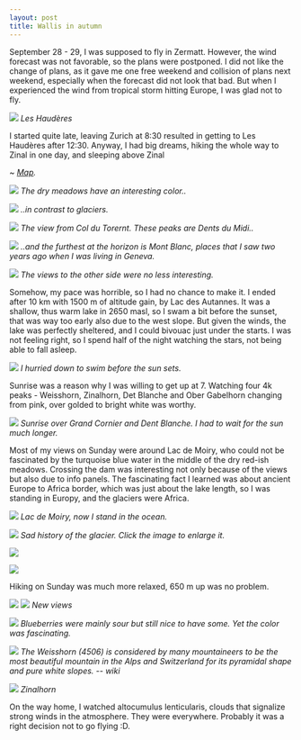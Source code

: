 ```yaml
---
layout: post
title: Wallis in autumn
---
```


September 28 - 29, I was supposed to fly in Zermatt. However, the wind forecast was not favorable, so the plans were postponed. I did not like the change of plans, as it gave me one free weekend and collision of plans next weekend, especially when the forecast did not look that bad. But when I experienced the wind from tropical storm hitting Europe, I was glad not to fly.

![](https://lh3.googleusercontent.com/Q4Fgt4_nzHWe3gl77TsbaZ7uE_OtTy5esgGI6pnIvqnw5ilgNrwAvsgre30od45Gw9fucjqyX9geSGZvYGM_Et4hEhN46wewZowtsm5ir5GOXtRo7tgUvR-uM-ftxQko84vtrkFxz3c=w2160-h1440-no)
*Les Haudères*

I started quite late, leaving Zurich at 8:30 resulted in getting to Les Haudères after 12:30. Anyway, I had big dreams, hiking the whole way to Zinal in one day, and sleeping above Zinal

~[](https://lh3.googleusercontent.com/XCgRtXDUDyDye8RsjgBgMluzzpHDOa5yGyMpT2iigqFa1sOVDby79kbUBM2Ss8Od6Wip2aNvsLdWi0WTgKDJ9wHYq_x65A_VaGtGtiFKurRpgHfX6Kjitm89Y_eGzMNfVKOr6MC1DK4=w2560-h1440-no)
*[Map](https://en.mapy.cz/s/jehulotasa).*

![](https://lh3.googleusercontent.com/RRVvEbWZAqJopDbKe4T9Ced3yo0tCVvm_QEHkS_xXUySdUJwP8X0o9s_f46ETq64mKswbsRc2Di5Uam9UeY6HDTWa4KDxysxxW-NQv1jSD_M9gjUGO5gPlyqqhf2u6J7VCI12U4dNak=w2160-h1440-no)
*The dry meadows have an interesting color..*

![](https://lh3.googleusercontent.com/dz6-MNRtb2cT8miXbZoMPY9FIGApCchQlycRqBfG8N01zxpRCc2bLSXk6WDj4c2D_lfQrG6tM5LlZYBLCeugXKL9jzstW7TmAVXfQP3vYclXwpz2e_HkZ1bTrl6tXholyW4PZq6_B6k=w2160-h1440-no)
*..in contrast to glaciers.*

![](https://lh3.googleusercontent.com/2Lt71wmdH83wcW9eymq1Ck3sqvXa6j7DbOC0fmVfmK1p1PAN5qJd1gIX8TrLxhW-CHL8SHerQNb85OW95QdBE3wDp1uO3daArttdnYvQ-A0SXng446FPrlFpcMyVYU7IaEQeF5cIJI4=w2160-h1440-no)
*The view from Col du Torernt. These peaks are Dents du Midi..*

![](https://lh3.googleusercontent.com/-g0gFViFm1QMt_MR8y9VTB7ProH6Imtg-MyCgbR1iTpkj8yil3uaL7YGEI-RZKgz0Cdy-UI_WvSl55LTwE9kkC-y2Zt0GkAI77b4nB-HGw_YrWgm8x5AmU0AXYDJMWDOcI8UqdpUA3k=w2160-h1440-no)
*..and the furthest at the horizon is Mont Blanc, places that I saw two years ago when I was living in Geneva.*

![](https://lh3.googleusercontent.com/nu-y7x4zVxxCRkbhVTugib8ECg3lWrQlScxnLwukXay9zt7Yk1WKOZk1L8woEFYZrOW4oqELdDJJmVivcc6-SaLO6hVG5NC4C5cNHUCV88TIYlVZ2AVIJhXf-gxjLAVndH8dsvz3mxI=w2160-h1440-no)
*The views to the other side were no less interesting.*

Somehow, my pace was horrible, so I had no chance to make it. I ended after 10 km with 1500 m of altitude gain, by Lac des Autannes. It was a shallow, thus warm lake in 2650 masl, so I swam a bit before the sunset, that was way too early also due to the west slope. But given the winds, the lake was perfectly sheltered, and I could bivouac just under the starts. I was not feeling right, so I spend half of the night watching the stars, not being able to fall asleep.

![](https://lh3.googleusercontent.com/se1HOSezbgzer8Ky6xRq5cqM-CvncI0rRrz03MXKbzxn7mbkRRXM68mTsBNxqL6gKaBaBg_bBEJ2U8xM0jDGWMbqK8i05PwPSW68I-fqwC_oKW2Y_GKVRx2_YUV62hOIfZKhGKlImHg=w2160-h1440-no)
*I hurried down to swim before the sun sets.*

Sunrise was a reason why I was willing to get up at 7. Watching four 4k peaks - Weisshorn, Zinalhorn, Det Blanche and Ober Gabelhorn changing from pink, over golded to bright white was worthy.

![](https://lh3.googleusercontent.com/eyxhUR8B78x_FrUp8UgMLMNL4TMMPaleJey2z4024XSCuYCaeaYwIMlBJ1gQ_hIqzPhcH86jX3LYpe-MN1AjOqQt_ZIPJvd1wpnZnxZdF8VXhMTqiE2x8b9vHu4MfdbOm7cwAZCHqp4=w2160-h1440-no)
*Sunrise over Grand Cornier and Dent Blanche. I had to wait for the sun much longer.*

Most of my views on Sunday were around Lac de Moiry, who could not be fascinated by the turquoise blue water in the middle of the dry red-ish meadows. Crossing the dam was interesting not only because of the views but also due to info panels. The fascinating fact I learned was about ancient Europe to Africa border, which was just about the lake length, so I was standing in Europy, and the glaciers were Africa.

![](https://lh3.googleusercontent.com/NVNUy-tI28Ny1sjOgkf9UoTVPbWgQ54ABj5_UFf9DeTdpIUXLD18foSSLGih57c5kblBbD4nsGaDCoR557_orbdeF6tHbWK725aGaczwRIJ_0uiQvznXRSnTlCdqtpB-r40UVYa37Ko=w2160-h1440-no)
*Lac de Moiry, now I stand in the ocean.*

[![](https://lh3.googleusercontent.com/nybZyPUaDkIZQgxqyWyYmatYa-cCBm296wM-HbXWAuHm8L_SOAjqrg4cOeaF_Ed1wuCA8ho1A8gka6Pn0mSGHA1CVQSz47xXSIhVBl7Ro8JhO8lk7rskPxH8MwFGCdt1aYGJead3To8=w4320-h2880-no)]()
*Sad history of the glacier. Click the image to enlarge it.*

![](https://lh3.googleusercontent.com/HuHLuVrs7hoA7zJU8-fpRmcULo6BfO2FDt1K-Nd4RVLVND8nzrHxwQTCKSHLDotMsEPpFZAH3-K4iYaGOKfiaF6sF3sofZm5Y-8VNKd-94CS3RylOeelfSzHMo0qjA46PN8VuYKwYnI=w2160-h1440-no)

![](https://lh3.googleusercontent.com/JNv5Zlf2jWERiSPy4-WzA7uP1DWtc5xZ5CTOjjkKo1wqqBbkzn-F4vA5_QcjFHMnum2FkUn6DKfVNEwQq3kWdoYOYNemiIluwFMlzauGrtnFglP5nRrVtquzEGXSv88_aribsvPk3RQ=w2160-h1440-no)

Hiking on Sunday was much more relaxed, 650 m up was no problem.

![](https://lh3.googleusercontent.com/urs7JLqVZshPxMqF0uOKvx-n74U5xQrpzT6lfAKOxjpPtYYYdzHOiJpwToWSepMEudRt8dCg_uhy73edjb7zN8-EPJb6YnUXYEvpwQQYTsXlCIvoaWo4hlnq7AHygaGaHyJ89CjKj3U=w2160-h1440-no)
![](https://lh3.googleusercontent.com/5m1BaRDtmxMSoaOmYsp4LNzGsGSljoZOO7PYyW34mmLFIAyMxGOMlS0nqlS9uEEud8-5hGphen5F333z9vJIbwknxRHVvdxga-8LNCZsT2--zZGiQIdQLMy_EHSU7WVF3uFazY5yzA0=w2160-h1440-no)
*New views*

![](https://lh3.googleusercontent.com/lJIoZRM1LTJQyMShRLqIAMIU4oOdPFE3KoCy4e04utWPAaFC_2Ol5CXr7jK52BPLg9yjyB95LZERh7wAdf7teH4NZ5Ws7KxPHiS-cflK9Nj-xEMFe_Bq8J_yEB4R0xv9twt_RMeDBJg=w2160-h1440-no)
*Blueberries were mainly sour but still nice to have some. Yet the color was fascinating.*

![](https://lh3.googleusercontent.com/93josPOsRha5tJasK6nDvPU5-BnWT-qwxA3IKBQ3yxREsfDDykRZwm7-imV2a0jlmeB2pOL1HjLj0VAM7jrfM8G5-9AX6PYCxpT9TuGowlgGfxW9l9JHqhoQhChGfe82Ie1WCRztCEg=w2160-h1440-no)
*The Weisshorn (4506) is considered by many mountaineers to be the most beautiful mountain in the Alps and Switzerland for its pyramidal shape and pure white slopes. -- wiki*

![](https://lh3.googleusercontent.com/TtYHz1tS3UYQc2kJrbV1BsLqmtm8F6GjY6hdghO7zctzHldDw43rWgofo2D1E9vKtTjikYMUw-jV28MdSJNfXkr1bHk3LM5Ip-j8gle3sBYhy-pZoHx-5EaV4RbB4yZzn6msvP95ZT8=w2160-h1440-no)
*Zinalhorn*

On the way home, I watched altocumulus lenticularis, clouds that signalize strong winds in the atmosphere.  They were everywhere. Probably it was a right decision not to go flying :D.
